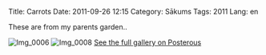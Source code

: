 Title: Carrots
Date: 2011-09-26 12:15
Category: Sākums
Tags: 2011
Lang: en

These are from my parents garden..

![Img_0006][1]
![Img_0008][3]
[See the full gallery on Posterous][5]

[1]: http://getfile1.posterous.com/getfile/files.posterous.com/gmlv/KQJOLU6oKYuQOn0w3cWNHhEhBHOsSM7PFLLe3hOQtcLkZFPw3Cv2RfNJVraE/IMG_0006.jpg.scaled696.jpg
[2]: http://getfile4.posterous.com/getfile/files.posterous.com/gmlv/9zHHKL0ht3ITM3rcEEzieqElmnT38H69fNZNyRAfjqEaroRQFgySCnWRRUCM/IMG_0006.jpg.scaled.1000.jpg
[3]: http://getfile0.posterous.com/getfile/files.posterous.com/gmlv/WrD2EvYRaWgLAHdVHQr8HukHzKEI6gtLQgS0ciMXG7LENSgjn4g0Przwbv0S/IMG_0008.jpg.scaled696.jpg
[4]: http://getfile0.posterous.com/getfile/files.posterous.com/gmlv/BiFta9VfExEvMgZpn5Q4uBcTYilPKUFtJIicspRoR3Qf8WVXtm0A2XMy0tiW/IMG_0008.jpg.scaled.1000.jpg
[5]: http://gm.lv/carrots
